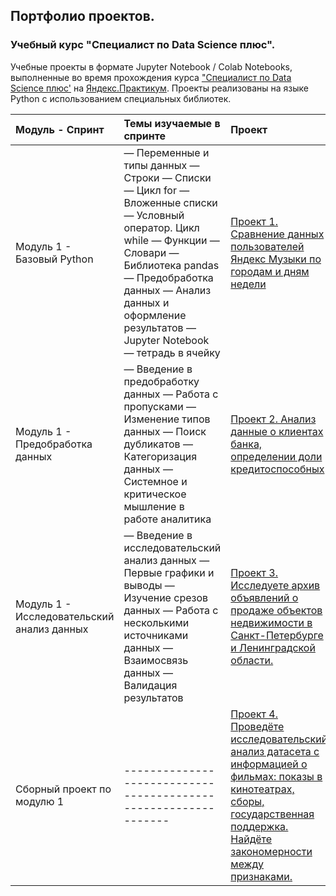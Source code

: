 ## Портфолио проектов.
### Учебный курс "Специалист по Data Science плюс".

Учебные проекты в формате Jupyter Notebook / Colab Notebooks, выполненные во время прохождения курса ["Специалист по Data Science плюс'](https://praktikum.yandex.ru/data-scientist-plus/) на [Яндекс.Практикум](https://practicum.yandex.ru/). Проекты реализованы на языке Python с использованием специальных библиотек.

| Модуль - Спринт | Темы изучаемые в спринте | Проект |
:---------------------------------- | :--------------------------- | :--------------------------- |
| Модуль 1 - Базовый Python | — Переменные и типы данных — Строки — Списки — Цикл for — Вложенные списки — Условный оператор. Цикл while — Функции — Словари — Библиотека pandas — Предобработка данных — Анализ данных и оформление результатов — Jupyter Notebook — тетрадь в ячейку | [Проект 1. Сравнение данных пользователей Яндекс Музыки по городам и дням недели](01_project) |
| Модуль 1 - Предобработка данных | — Введение в предобработку данных — Работа с пропусками — Изменение типов данных — Поиск дубликатов — Категоризация данных — Системное и критическое мышление в работе аналитика | [Проект 2. Анализ данные о клиентах банка, определении доли кредитоспособных](02_project) |
| Модуль 1 - Исследовательский анализ данных | — Введение в исследовательский анализ данных — Первые графики и выводы — Изучение срезов данных — Работа с несколькими источниками данных — Взаимосвязь данных — Валидация результатов | [Проект 3. Исследуете архив объявлений о продаже объектов недвижимости в Санкт-Петербурге и Ленинградской области.](03_project) |
| Сборный проект по модулю 1 | --------------------------------------------------------------- | [Проект 4. Проведёте исследовательский анализ датасета с информацией о фильмах: показы в кинотеатрах, сборы, государственная поддержка. Найдёте закономерности между признаками.](04_project) |
